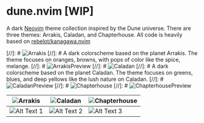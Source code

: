 # dune.nvim [WIP]
A dark [Neovim](https://github.com/neovim/neovim) theme collection inspired by the Dune universe. There are three themes: Arrakis, Caladan, and Chapterhouse. All code is heavily based on [rebelot/kanagawa.nvim](https://github.com/rebelot/kanagawa.nvim.git)

[//]: # ![Arrakis](https://github.com/szammyboi/dune.nvim/blob/main/Arrakis@2x.png?raw=true)
[//]: # A dark colorscheme based on the planet Arrakis. The theme focuses on oranges, browns, with pops of color like the spice, melange.
[//]: # ![ArrakisPreview](https://github.com/szammyboi/dune.nvim/blob/main/arrakis.png?raw=true)
[//]: # ![Caladan](https://github.com/szammyboi/dune.nvim/blob/main/Caladan@2x.png?raw=true)
[//]: # A dark colorscheme based on the planet Caladan. The theme focuses on greens, blues, and deep yellows like the lush nature on Caladan.
[//]: # ![CaladanPreview](https://github.com/szammyboi/dune.nvim/blob/main/caladan.png?raw=true)
[//]: # ![Chapterhouse](https://github.com/szammyboi/dune.nvim/blob/main/Chapterhouse@2x.png?raw=true)
[//]: # ![ChapterhousePreview](https://github.com/szammyboi/dune.nvim/blob/main/chapterhouse.png?raw=true)



| ![Arrakis](https://github.com/szammyboi/dune.nvim/blob/main/Arrakis@2x.png?raw=true) | ![Caladan](https://github.com/szammyboi/dune.nvim/blob/main/Caladan@2x.png?raw=true) | ![Chapterhouse](https://github.com/szammyboi/dune.nvim/blob/main/Chapterhouse@2x.png?raw=true) |
|---------|---------|---------|
| ![Alt Text 1](https://github.com/szammyboi/dune.nvim/blob/main/arrakis.png?raw=true) | ![Alt Text 2](https://github.com/szammyboi/dune.nvim/blob/main/caladan.png?raw=true) | ![Alt Text 3](https://github.com/szammyboi/dune.nvim/blob/main/chapterhouse.png?raw=true) |
